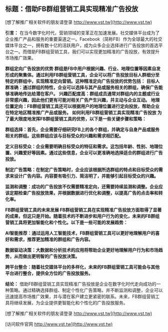 ## **标题：借助FB群组营销工具实现精准广告投放**

[想了解推广相关软件的朋友请登录 http://www.vst.tw](http://www.vst.tw)

**引言：**
在当今数字化时代，营销领域的变革正在加速发展。社交媒体平台成为了企业推广产品和服务的重要渠道之一。Facebook（简称FB）作为全球最大的社交媒体平台之一，拥有数十亿的活跃用户，成为众多企业选择进行广告投放的首选平台之一。而借助FB群组营销工具，我们可以实现更加精准的广告投放，有效提升市场推广效果。

**群组定向广告投放的优势 群组是FB中用户根据兴趣、行业、地理位置等因素自发形成的聚集体。通过利用FB群组营销工具，企业可以将广告投放目标人群细分至特定的群组中，实现精准定向营销。这种精准定向广告投放的优势包括：**
**目标人群准确：通过群组的特性，企业可以选择与其产品或服务相关的群组，确保广告能够准确地传达给潜在客户。**
**兴趣匹配度高：群组成员通常对群组内的主题或行业非常感兴趣，因此他们更有可能对相关广告产生兴趣，并主动与企业互动。**
**地理位置定向：FB群组营销工具还可以根据用户的地理位置进行定向投放，帮助企业在特定地区精准推广产品或服务。**
**如何利用FB群组营销工具实现精准广告投放 为了最大限度地发挥FB群组营销工具的优势，以下是一些关键步骤和策略：**

**群组选择：首先，企业需要仔细研究FB上的各个群组，并确定与自身产品或服务相关的群组。这些群组应该与目标受众的兴趣和需求相匹配。**

**定义目标受众：企业需要明确目标受众的特征和需求。这包括年龄、性别、地理位置、兴趣爱好等因素。通过这些信息，企业可以更准确地选择适合的群组进行广告投放。**

**制定广告策略：在制定广告策略时，企业应该根据所选群组的特点和目标受众的需求来设计广告内容。内容要有吸引力、简洁明了，并能够引起目标受众的兴趣。**

**监测和调整：成功的广告投放不仅需要精准定向，还需要持续监测和调整。企业应该定期检查广告投放效果，并根据数据进行优化和调整，以提高广告的点击率和转化率。**

**FB群组营销工具的未来发展 FB群组营销工具在实现精准广告投放方面取得了显著的成果，但这只是开始。随着技术的不断进步和用户行为的变化，未来的FB群组营销工具将更加智能化和个性化。以下是一些可能的发展趋势：**

**AI智能推荐：通过运用人工智能技术，FB群组营销工具可以更好地理解用户的喜好和需求，推荐更加精准的群组和广告内容。**

**数据驱动决策：大数据和分析技术的应用将帮助企业更好地理解用户行为和市场趋势，从而做出更明智的广告投放决策。**

**跨平台整合：随着社交媒体平台的多样化，未来的FB群组营销工具可能会与其他平台进行整合，提供全方位的广告投放服务。**

**结论：**
借助FB群组营销工具实现精准广告投放是企业在数字化时代走向成功的一种策略。通过精确选择群组、制定个性化广告策略，并不断监测和调整，企业可以迅速提高市场推广效果，并与潜在客户建立更紧密的联系。未来，FB群组营销工具将继续发展，为企业提供更智能化和个性化的广告投放服务。

[想了解推广相关软件的朋友请登录 http://www.vst.tw](http://www.vst.tw)


[访问软件官网 http://www.vst.tw](http://www.vst.tw)
